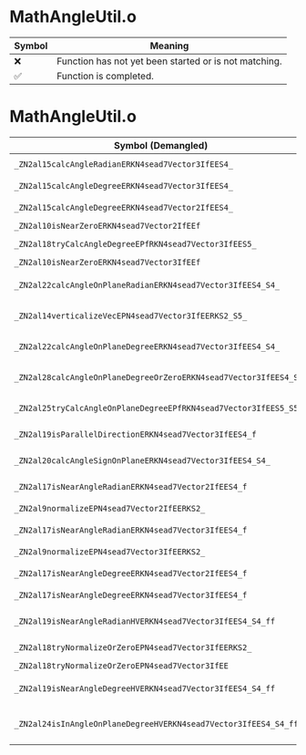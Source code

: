 # MathAngleUtil.o
| Symbol | Meaning 
| ------------- | ------------- 
| :x: | Function has not yet been started or is not matching. 
| :white_check_mark: | Function is completed. 


# MathAngleUtil.o
| Symbol (Demangled) | Symbol (Mangled) | Decompiled? |
| ------------- |  ------------- | ------------- |
| `_ZN2al15calcAngleRadianERKN4sead7Vector3IfEES4_` | `al::calcAngleRadian(sead::Vector3<float> const&,sead::Vector3<float> const&)` | :white_check_mark: |
| `_ZN2al15calcAngleDegreeERKN4sead7Vector3IfEES4_` | `al::calcAngleDegree(sead::Vector3<float> const&,sead::Vector3<float> const&)` | :white_check_mark: |
| `_ZN2al15calcAngleDegreeERKN4sead7Vector2IfEES4_` | `al::calcAngleDegree(sead::Vector2<float> const&,sead::Vector2<float> const&)` | :white_check_mark: |
| `_ZN2al10isNearZeroERKN4sead7Vector2IfEEf` | `al::isNearZero(sead::Vector2<float> const&,float)` | :white_check_mark: |
| `_ZN2al18tryCalcAngleDegreeEPfRKN4sead7Vector3IfEES5_` | `al::tryCalcAngleDegree(float *,sead::Vector3<float> const&,sead::Vector3<float> const&)` | :white_check_mark: |
| `_ZN2al10isNearZeroERKN4sead7Vector3IfEEf` | `al::isNearZero(sead::Vector3<float> const&,float)` | :white_check_mark: |
| `_ZN2al22calcAngleOnPlaneRadianERKN4sead7Vector3IfEES4_S4_` | `al::calcAngleOnPlaneRadian(sead::Vector3<float> const&,sead::Vector3<float> const&,sead::Vector3<float> const&)` | :white_check_mark: |
| `_ZN2al14verticalizeVecEPN4sead7Vector3IfEERKS2_S5_` | `al::verticalizeVec(sead::Vector3<float> *,sead::Vector3<float> const&,sead::Vector3<float> const&)` | :white_check_mark: |
| `_ZN2al22calcAngleOnPlaneDegreeERKN4sead7Vector3IfEES4_S4_` | `al::calcAngleOnPlaneDegree(sead::Vector3<float> const&,sead::Vector3<float> const&,sead::Vector3<float> const&)` | :white_check_mark: |
| `_ZN2al28calcAngleOnPlaneDegreeOrZeroERKN4sead7Vector3IfEES4_S4_` | `al::calcAngleOnPlaneDegreeOrZero(sead::Vector3<float> const&,sead::Vector3<float> const&,sead::Vector3<float> const&)` | :white_check_mark: |
| `_ZN2al25tryCalcAngleOnPlaneDegreeEPfRKN4sead7Vector3IfEES5_S5_` | `al::tryCalcAngleOnPlaneDegree(float *,sead::Vector3<float> const&,sead::Vector3<float> const&,sead::Vector3<float> const&)` | :white_check_mark: |
| `_ZN2al19isParallelDirectionERKN4sead7Vector3IfEES4_f` | `al::isParallelDirection(sead::Vector3<float> const&,sead::Vector3<float> const&,float)` | :white_check_mark: |
| `_ZN2al20calcAngleSignOnPlaneERKN4sead7Vector3IfEES4_S4_` | `al::calcAngleSignOnPlane(sead::Vector3<float> const&,sead::Vector3<float> const&,sead::Vector3<float> const&)` | :white_check_mark: |
| `_ZN2al17isNearAngleRadianERKN4sead7Vector2IfEES4_f` | `al::isNearAngleRadian(sead::Vector2<float> const&,sead::Vector2<float> const&,float)` | :white_check_mark: |
| `_ZN2al9normalizeEPN4sead7Vector2IfEERKS2_` | `al::normalize(sead::Vector2<float> *,sead::Vector2<float> const&)` | :white_check_mark: |
| `_ZN2al17isNearAngleRadianERKN4sead7Vector3IfEES4_f` | `al::isNearAngleRadian(sead::Vector3<float> const&,sead::Vector3<float> const&,float)` | :white_check_mark: |
| `_ZN2al9normalizeEPN4sead7Vector3IfEERKS2_` | `al::normalize(sead::Vector3<float> *,sead::Vector3<float> const&)` | :white_check_mark: |
| `_ZN2al17isNearAngleDegreeERKN4sead7Vector2IfEES4_f` | `al::isNearAngleDegree(sead::Vector2<float> const&,sead::Vector2<float> const&,float)` | :white_check_mark: |
| `_ZN2al17isNearAngleDegreeERKN4sead7Vector3IfEES4_f` | `al::isNearAngleDegree(sead::Vector3<float> const&,sead::Vector3<float> const&,float)` | :white_check_mark: |
| `_ZN2al19isNearAngleRadianHVERKN4sead7Vector3IfEES4_S4_ff` | `al::isNearAngleRadianHV(sead::Vector3<float> const&,sead::Vector3<float> const&,sead::Vector3<float> const&,float,float)` | :white_check_mark: |
| `_ZN2al18tryNormalizeOrZeroEPN4sead7Vector3IfEERKS2_` | `al::tryNormalizeOrZero(sead::Vector3<float> *,sead::Vector3<float> const&)` | :white_check_mark: |
| `_ZN2al18tryNormalizeOrZeroEPN4sead7Vector3IfEE` | `al::tryNormalizeOrZero(sead::Vector3<float> *)` | :white_check_mark: |
| `_ZN2al19isNearAngleDegreeHVERKN4sead7Vector3IfEES4_S4_ff` | `al::isNearAngleDegreeHV(sead::Vector3<float> const&,sead::Vector3<float> const&,sead::Vector3<float> const&,float,float)` | :white_check_mark: |
| `_ZN2al24isInAngleOnPlaneDegreeHVERKN4sead7Vector3IfEES4_S4_ffff` | `al::isInAngleOnPlaneDegreeHV(sead::Vector3<float> const&,sead::Vector3<float> const&,sead::Vector3<float> const&,float,float,float,float)` | :white_check_mark: |
